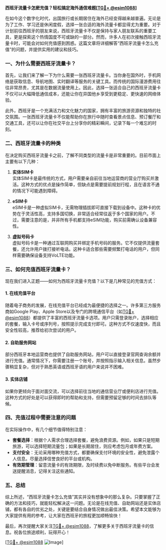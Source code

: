 **西班牙流量卡怎麽充值？轻松搞定海外通信难题[[TG💪+ @esim1088](https://t.me/s/esim1088)]**

在如今这个数字化时代，出国旅行或长期居住在海外已经变得越来越普遍。无论是为了工作、学习还是休闲度假，选择一张合适的海外流量卡都显得尤为重要。对于计划前往西班牙的朋友来说，西班牙流量卡不仅是保持与家人朋友联系的重要工具，更是探索这个热情国度不可或缺的一部分。然而，许多人在初次接触西班牙流量卡时，可能会对如何充值感到困惑。这篇文章将详细解答“西班牙流量卡怎么充值”的问题，并提供实用的建议和技巧。

### 一、为什么需要西班牙流量卡？

首先，让我们来了解一下为什么需要一张西班牙流量卡。当你身在国外时，手机网络是获取信息、导航地图、实时翻译等服务的关键工具。而传统的国际漫游费用往往非常昂贵，尤其是在数据流量使用上。因此，选择一张适合自己的西班牙流量卡不仅可以大幅降低通信成本，还能让你在异国他乡享受到更稳定、更快速的网络体验。

此外，西班牙是一个充满活力和文化魅力的国家，拥有丰富的旅游资源和独特的社交氛围。一张西班牙流量卡不仅能帮助你在旅行中随时查看景点信息、预订餐厅和交通工具，还可以让你在社交平台上分享你的精彩瞬间，记录下每一个难忘的时刻。

### 二、西班牙流量卡的种类

在决定购买西班牙流量卡之前，了解不同类型的流量卡是非常重要的。目前市面上主要有以下几种：

1. **实体SIM卡**  
   实体SIM卡是最传统的方式，用户需要亲自前往当地运营商的营业厅购买并激活。这种方式的优点是操作简单，但缺点是需要提前规划行程，且在语言不通的情况下可能遇到障碍。

2. **eSIM卡**  
   eSIM卡是一种虚拟SIM卡，无需物理插拔即可直接下载到设备中。这种卡的优势在于灵活性高，支持多国切换，非常适合经常往返于多个国家的用户。不过，需要注意的是，并非所有手机都支持eSIM功能，购买前需确认设备兼容性。

3. **虚拟号码卡**  
   虚拟号码卡是一种通过互联网购买并绑定手机号码的服务。它不仅提供流量套餐，还允许用户拨打接听电话。这种卡适合那些需要频繁打电话的用户，但同样需要确保设备支持VoLTE功能。

### 三、如何充值西班牙流量卡？

现在我们进入正题——如何为西班牙流量卡充值？以下是几种常见的充值方式：

#### 1. 在线充值平台
随着电子商务的发展，在线充值平台已经成为最便捷的选择之一。许多第三方服务商如Google Play、Apple Store以及专门的跨境通信平台（如[TG💪+ @esim1088](https://t.me/s/esim1088)）都提供了丰富的西班牙流量卡选项。用户只需登录账户，选择相应的套餐，输入卡号或序列号，按照提示完成支付即可。这种方式不仅速度快，而且安全性较高，推荐给初次尝试的用户。

#### 2. 自助服务网站
部分西班牙本地运营商也提供了自助服务网站，用户可以直接登录官网查询余额并进行充值。通常情况下，你需要注册一个账号，并按照指示输入相关信息。虽然步骤稍显复杂，但对于熟悉英语或西班牙语的用户来说并不困难。

#### 3. 实体店铺
如果你更倾向于面对面交流，可以选择前往当地的通信营业厅或便利店进行充值。这种方式的好处是可以获得即时的帮助和支持，但需要预留足够的时间去排队等候。

### 四、充值过程中需要注意的问题

在实际操作中，有几个细节值得特别注意：

- **套餐选择**：根据个人需求合理选择套餐，避免浪费资源。例如，如果只是短期旅游，可以选择短期流量包；如果是长期居住，则应考虑包月或年费方案。
- **支付安全**：无论采用哪种充值方式，都要确保支付环境的安全性，避免泄露个人信息。尽量选择信誉良好的平台或机构。
- **有效期管理**：留意流量卡的有效期限，及时续费以免中断服务。有些平台会发送提醒消息，记得关注这些通知。

### 五、总结

综上所述，“西班牙流量卡怎么充值”其实并没有想象中的那么复杂。只要掌握了正确的方法和技巧，就能轻松解决这一问题。无论是在线充值、自助网站还是实体店铺，都有各自的优劣之处，关键是要结合自身情况做出最佳决策。希望本文能够为大家提供有用的参考，让大家在西班牙的旅程更加顺畅愉快！

最后，再次提醒大家关注[TG💪+ @esim1088](https://t.me/s/esim1088)，了解更多关于西班牙流量卡的信息。祝各位旅途顺利，玩得开心！

[[TG💪+ @esim1088](https://t.me/s/esim1088) ![Image](https://i.postimg.cc/4NQfJmqS/Snipaste-2025-05-13-00-14-12.png)]